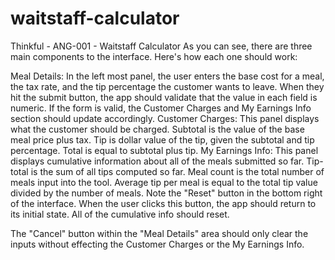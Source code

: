 waitstaff-calculator
====================

Thinkful - ANG-001 - Waitstaff Calculator
As you can see, there are three main components to the interface. Here's how each one should work:

Meal Details: In the left most panel, the user enters the base cost for a meal, the tax rate, and the tip percentage the customer wants to leave. When they hit the submit button, the app should validate that the value in each field is numeric. If the form is valid, the Customer Charges and My Earnings Info section should update accordingly.
Customer Charges: This panel displays what the customer should be charged. Subtotal is the value of the base meal price plus tax. Tip is dollar value of the tip, given the subtotal and tip percentage. Total is equal to subtotal plus tip.
My Earnings Info: This panel displays cumulative information about all of the meals submitted so far. Tip-total is the sum of all tips computed so far. Meal count is the total number of meals input into the tool. Average tip per meal is equal to the total tip value divided by the number of meals.
Note the "Reset" button in the bottom right of the interface. When the user clicks this button, the app should return to its initial state. All of the cumulative info should reset.

The "Cancel" button within the "Meal Details" area should only clear the inputs without effecting the Customer Charges or the My Earnings Info.